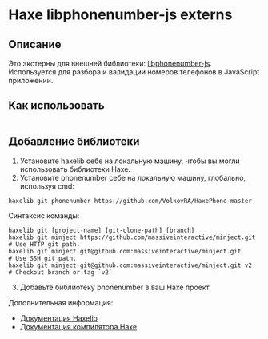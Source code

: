 # Haxe libphonenumber-js externs

Описание
-------------

Это экстерны для внешней библиотеки: [libphonenumber-js](https://www.npmjs.com/package/libphonenumber-js). Используется для разбора и валидации номеров телефонов в JavaScript приложении.

Как использовать
------------------------------
```

```

Добавление библиотеки
------------------------------

1. Установите haxelib себе на локальную машину, чтобы вы могли использовать библиотеки Haxe.
2. Установите phonenumber себе на локальную машину, глобально, используя cmd:
```
haxelib git phonenumber https://github.com/VolkovRA/HaxePhone master
```
Синтаксис команды:
```
haxelib git [project-name] [git-clone-path] [branch]
haxelib git minject https://github.com/massiveinteractive/minject.git         # Use HTTP git path.
haxelib git minject git@github.com:massiveinteractive/minject.git             # Use SSH git path.
haxelib git minject git@github.com:massiveinteractive/minject.git v2          # Checkout branch or tag `v2`
```
3. Добавьте библиотеку phonenumber в ваш Haxe проект.

Дополнительная информация:
 * [Документация Haxelib](https://lib.haxe.org/documentation/using-haxelib/ "Using Haxelib")
 * [Документация компилятора Haxe](https://haxe.org/manual/compiler-usage-hxml.html "Configure compile.hxml")